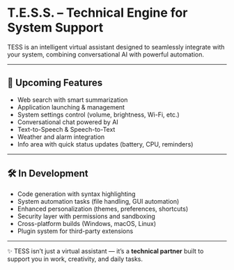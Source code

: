 # **T.E.S.S.** – **T**echnical **E**ngine for **S**ystem **S**upport

TESS is an intelligent virtual assistant designed to seamlessly integrate with your system, combining conversational AI with powerful automation.

---

## 🚀 Upcoming Features

- Web search with smart summarization  
- Application launching & management  
- System settings control (volume, brightness, Wi-Fi, etc.)  
- Conversational chat powered by AI  
- Text-to-Speech & Speech-to-Text  
- Weather and alarm integration  
- Info area with quick status updates (battery, CPU, reminders)  

---

## 🛠️ In Development

- Code generation with syntax highlighting  
- System automation tasks (file handling, GUI automation)  
- Enhanced personalization (themes, preferences, shortcuts)  
- Security layer with permissions and sandboxing  
- Cross-platform builds (Windows, macOS, Linux)  
- Plugin system for third-party extensions  

---

✨ TESS isn’t just a virtual assistant — it’s a **technical partner** built to support you in work, creativity, and daily tasks.  
